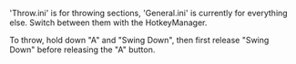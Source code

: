 'Throw.ini' is for throwing sections, 'General.ini' is currently for everything else.  Switch between them with the HotkeyManager.

To throw, hold down "A" and "Swing Down", then first release "Swing Down" before releasing the "A" button.
